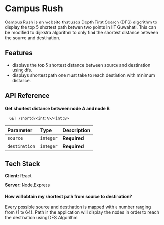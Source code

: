 
# Campus Rush

Campus Rush is an website thst uses Depth First Search (DFS) algorithm to display the top 5 shortest path betwen two points in IIT Guwahati. This can be modified to dijikstra algorithm to only find the shortest distance between the source and destination.


## Features

- displays the top 5 shortest distance between source and destination using dfs.
- displays shortest path one must take to reach destintion with minimum distance.


## API Reference

#### Get shortest distance between node A and node B 

```http
  GET /shortd/<int:A>/<int:B>
```

| Parameter | Type     | Description                |
| :-------- | :------- | :------------------------- |
| `source` | `integer` | **Required**|
| `destination` | `integer` |     **Required**      |




## Tech Stack

**Client:** React

**Server:** Node,Express



#### How will obtain my shortest path from source to destination?

Every possible source and destination is mapped with a number ranging from (1 to 64). Path in the application will display the nodes in order to reach the destination using DFS Algorithm





